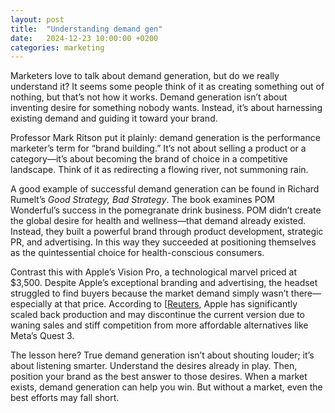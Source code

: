 ```yaml
---
layout: post
title:  "Understanding demand gen"
date:   2024-12-23 10:00:00 +0200
categories: marketing
---
```



Marketers love to talk about demand generation, but do we really understand it? It seems some people think of it as creating something out of nothing, but that’s not how it works. Demand generation isn’t about inventing desire for something nobody wants. Instead, it’s about harnessing existing demand and guiding it toward your brand.

Professor Mark Ritson put it plainly: demand generation is the performance marketer’s term for “brand building.” It’s not about selling a product or a category—it’s about becoming the brand of choice in a competitive landscape. Think of it as redirecting a flowing river, not summoning rain.

A good example of successful demand generation can be found in Richard Rumelt’s *Good Strategy, Bad Strategy*. The book examines POM Wonderful’s success in the pomegranate drink business. POM didn’t create the global desire for health and wellness—that demand already existed. Instead, they built a powerful brand through product development, strategic PR, and advertising. In this way they succeeded at positioning themselves as the quintessential choice for health-conscious consumers.

Contrast this with Apple’s Vision Pro, a technological marvel priced at $3,500. Despite Apple’s exceptional branding and advertising, the headset struggled to find buyers because the market demand simply wasn’t there—especially at that price. According to [<a href="https://www.reuters.com/technology/apple-sharply-cuts-back-vision-pro-production-information-reports-2024-10-23/" target="_blank">Reuters</a>, Apple has significantly scaled back production and may discontinue the current version due to waning sales and stiff competition from more affordable alternatives like Meta’s Quest 3.

The lesson here? True demand generation isn’t about shouting louder; it’s about listening smarter. Understand the desires already in play. Then, position your brand as the best answer to those desires. When a market exists, demand generation can help you win. But without a market, even the best efforts may fall short.

